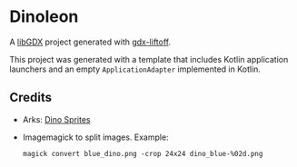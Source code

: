 # Dinoleon

A [libGDX](https://libgdx.com/) project generated with [gdx-liftoff](https://github.com/tommyettinger/gdx-liftoff).

This project was generated with a template that includes Kotlin application launchers and an empty `ApplicationAdapter` implemented in Kotlin.

## Credits
- Arks: [Dino Sprites](https://arks.itch.io/dino-characters)
- Imagemagick to split images. Example:

  ```magick convert blue_dino.png -crop 24x24 dino_blue-%02d.png```
